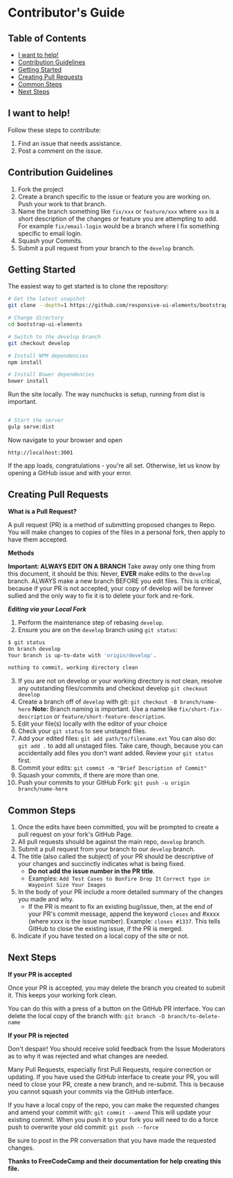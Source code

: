 # Contributor's Guide

## Table of Contents

- [I want to help!](#i-want-to-help)
- [Contribution Guidelines](#contribution-guidelines)
- [Getting Started](#getting-started)
- [Creating Pull Requests](#creating-pull-requests)
- [Common Steps](#common-steps)
- [Next Steps](#next-steps)

## I want to help!

Follow these steps to contribute:

1.  Find an issue that needs assistance.
2.  Post a comment on the issue.

## Contribution Guidelines

1.  Fork the project
2.  Create a branch specific to the issue or feature you are working on. Push your work to that branch.
3.  Name the branch something like `fix/xxx` or `feature/xxx` where `xxx` is a short description of the changes or feature you are attempting to add. For example `fix/email-login` would be a branch where I fix something specific to email login.
4.  Squash your Commits.
6.  Submit a pull request from your branch to the `develop` branch.

## Getting Started

The easiest way to get started is to clone the repository:

```bash
# Get the latest snapshot
git clone --depth=1 https://github.com/responsive-ui-elements/bootstrap-ui-elements.git bootstrap-ui-elements

# Change directory
cd bootstrap-ui-elements

# Switch to the develop branch
git checkout develop

# Install NPM dependencies
npm install

# Install Bower dependencies
bower install
```

Run the site locally. The way nunchucks is setup, running from dist is important.

```bash

# Start the server
gulp serve:dist
```

Now navigate to your browser and open
```
http://localhost:3001
```
If the app loads, congratulations - you're all set. Otherwise, let us know by opening a GitHub issue and with your error.

## Creating Pull Requests
**What is a Pull Request?**

A pull request (PR) is a method of submitting proposed changes to Repo. You will make changes to copies of the files in a personal fork, then apply to have them accepted.

**Methods**


**Important: ALWAYS EDIT ON A BRANCH**
Take away only one thing from this document, it should be this: Never, **EVER** make edits to the `develop` branch. ALWAYS make a new branch BEFORE you edit files. This is critical, because if your PR is not accepted, your copy of develop will be forever sullied and the only way to fix it is to delete your fork and re-fork.

_**Editing via your Local Fork**_

1. Perform the maintenance step of rebasing `develop`.
2. Ensure you are on the `develop` branch using `git status`:

```bash
$ git status
On branch develop
Your branch is up-to-date with 'origin/develop'.

nothing to commit, working directory clean
```

3. If you are not on develop or your working directory is not clean, resolve any outstanding files/commits and checkout develop `git checkout develop`
4. Create a branch off of `develop` with git: `git checkout -B branch/name-here`
**Note:** Branch naming is important. Use a name like `fix/short-fix-description` or `feature/short-feature-description`.
5. Edit your file(s) locally with the editor of your choice
6. Check your `git status` to see unstaged files.
7. Add your edited files: `git add path/to/filename.ext` You can also do: `git add .` to add all unstaged files. Take care, though, because you can accidentally add files you don't want added. Review your `git status` first.
8. Commit your edits: `git commit -m "Brief Description of Commit"`
9. Squash your commits, if there are more than one.
10. Push your commits to your GitHub Fork: `git push -u origin branch/name-here`

## Common Steps
1. Once the edits have been committed, you will be prompted to create a pull request on your fork's GitHub Page.
2. All pull requests should be against the main repo, `develop` branch.
3. Submit a pull request from your branch to our `develop` branch.
3. The title (also called the subject) of your PR should be descriptive of your changes and succinctly indicates what is being fixed.
   - **Do not add the issue number in the PR title**.
   - Examples: `Add Test Cases to Bonfire Drop It` `Correct typo in Waypoint Size Your Images`
4. In the body of your PR include a more detailed summary of the changes you made and why.
   - If the PR is meant to fix an existing bug/issue, then, at the end of your PR's commit message, append the keyword `closes` and #xxxx (where xxxx is the issue number). Example: `closes #1337`.
   This tells GitHub to close the existing issue, if the PR is merged.
5. Indicate if you have tested on a local copy of the site or not.

## Next Steps

**If your PR is accepted**

Once your PR is accepted, you may delete the branch you created to submit it. This keeps your working fork clean.

You can do this with a press of a button on the GitHub PR interface. You can delete the local copy of the branch with: `git branch -D branch/to-delete-name`

**If your PR is rejected**

Don't despair! You should receive solid feedback from the Issue Moderators as to why it was rejected and what changes are needed.

Many Pull Requests, especially first Pull Requests, require correction or updating. If you have used the GitHub interface to create your PR, you will need to close your PR, create a new branch, and re-submit. This is because you cannot squash your commits via the GitHub interface.

If you have a local copy of the repo, you can make the requested changes and amend your commit with: `git commit --amend` This will update your existing commit. When you push it to your fork you will need to do a force push to overwrite your old commit: `git push --force`

Be sure to post in the PR conversation that you have made the requested changes.

**Thanks to FreeCodeCamp and their documentation for help creating this file.**
